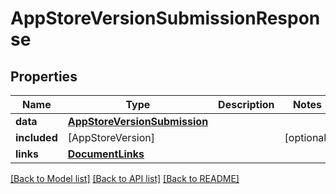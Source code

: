 # AppStoreVersionSubmissionResponse

## Properties
Name | Type | Description | Notes
------------ | ------------- | ------------- | -------------
**data** | [**AppStoreVersionSubmission**](AppStoreVersionSubmission.md) |  | 
**included** | [AppStoreVersion] |  | [optional] 
**links** | [**DocumentLinks**](DocumentLinks.md) |  | 

[[Back to Model list]](../README.md#documentation-for-models) [[Back to API list]](../README.md#documentation-for-api-endpoints) [[Back to README]](../README.md)


